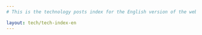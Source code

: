 ```yaml
---
# This is the technology posts index for the English version of the website

layout: tech/tech-index-en
---
```

